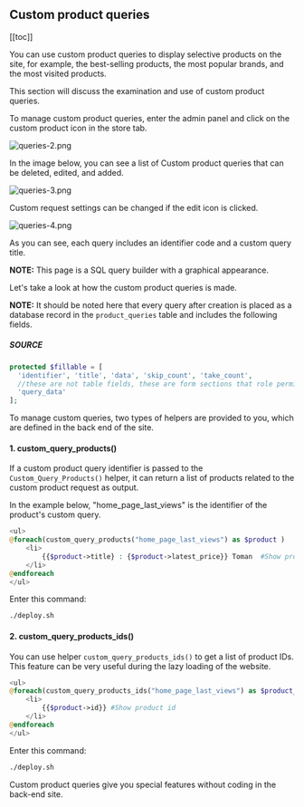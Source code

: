 ## Custom product queries

[[toc]]

You can use custom product queries to display selective products on the site, for example, the best-selling products, the most popular brands, and the most visited products. 

This section will discuss the examination and use of custom product queries.

To manage custom product queries, enter the admin panel and click on the custom product icon in the store tab.

![queries-2.png](/queries-2.png)

In the image below, you can see a list of Custom product queries that can be deleted, edited, and added.

![queries-3.png](/queries-3.png)

Custom request settings can be changed if the edit icon is clicked.

![queries-4.png](/queries-4.png)

As you can see, each query includes an identifier code and a custom query title.

**NOTE:** This page is a SQL query builder with a graphical appearance.

Let's take a look at how the custom product queries is made.

**NOTE:** It should be noted here that every query after creation is placed as a database record in the ‍‍`product_queries` table and includes the following fields.

##### SOURCE

```php
protected $fillable = [
  'identifier', 'title', 'data', 'skip_count', 'take_count',
  //these are not table fields, these are form sections that role permission system works with
  'query_data'
];
```

To manage custom queries, two types of helpers are provided to you, which are defined in the back end of the site.

#### 1. custom_query_products()

If a custom product query identifier is passed to the `Custom_Query_Products()`‍ helper, it can return a list of products related to the custom product request as output.

In the example below, "home_page_last_views" is the identifier of the product's custom query.

```php
<ul>
@foreach(custom_query_products("home_page_last_views") as $product )
    <li>
        {{$product->title} : {$product->latest_price}} Toman  #Show product title and show latest price
    </li>
@endforeach
</ul>
```

Enter this command:

```bash
./deploy.sh
```

#### 2. custom_query_products_ids()

You can use helper `custom_query_products_ids()` to get a list of product IDs. This feature can be very useful during the lazy loading of the website.

```php
<ul>
@foreach(custom_query_products_ids("home_page_last_views") as $product_id )
    <li>
        {{$product->id}} #Show product id
    </li>
@endforeach
</ul>
```

Enter this command:

```bash
./deploy.sh
```

Custom product queries give you special features without coding in the back-end site.